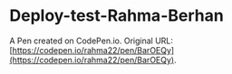 # Deploy-test-Rahma-Berhan

A Pen created on CodePen.io. Original URL: [https://codepen.io/rahma22/pen/BarOEQy](https://codepen.io/rahma22/pen/BarOEQy).

